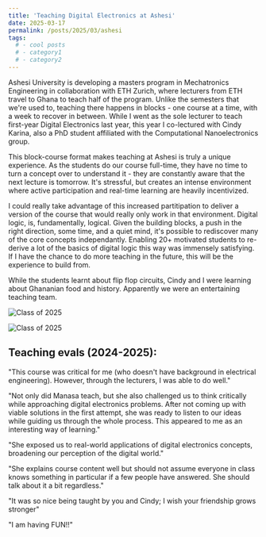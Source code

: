 ```yaml
---
title: 'Teaching Digital Electronics at Ashesi'
date: 2025-03-17
permalink: /posts/2025/03/ashesi
tags:
  # - cool posts
  # - category1
  # - category2
---
```


Ashesi University is developing a masters program in Mechatronics Engineering in collaboration with ETH Zurich, where lecturers from ETH travel to Ghana to teach half of the program. Unlike the semesters that we're used to, teaching there happens in blocks - one course at a time, with a week to recover in between. While I went as the sole lecturer to teach first-year Digital Electronics last year, this year I co-lectured with Cindy Karina, also a PhD student affiliated with the Computational Nanoelectronics group. 

This block-course format makes teaching at Ashesi is truly a unique experience. As the students do our course full-time, they have no time to turn a concept over to understand it - they are constantly aware that the next lecture is tomorrow. It's stressful, but creates an intense environment where active participation and real-time learning are heavily incentivized. 

I could really take advantage of this increased partitipation to deliver a version of the course that would really only work in that environment. Digital logic, is, fundamentally, logical. Given the building blocks, a push in the right direction, some time, and a quiet mind, it's possible to rediscover many of the core concepts independantly. Enabling 20+ motivated students to re-derive a lot of the basics of digital logic this way was immensely satisfying. If I have the chance to do more teaching in the future, this will be the experience to build from.

While the students learnt about flip flop circuits, Cindy and I were learning about Ghananian food and history. Apparently we were an entertaining teaching team.

<!-- If you know how logic gates work, and you know how to add numbers in binary, it doesn't take much thought to design adders. If you understand the concept of feedback and have some time and a quiet mind, it's straightforward to design all the flip flop circuits in the course materials. -->

<!-- <a href="/images/ashesi1.jpg" target="_blank">
  <img src="/images/ashesi1.jpg" alt="Ashesi 2025" width="100%">
</a> -->

<!-- <embed src="/images/ashesi1.pdf" width="100%" height="600px" type="application/pdf"> -->


![Class of 2025](https://manasakani.github.io/images/ashesi1.png)

![Class of 2025](https://manasakani.github.io/images/ashesi2.png)


Teaching evals (2024-2025):
------

"This course was critical for me (who doesn't have background in electrical engineering). However, through the lecturers, I was able to do well."

"Not only did Manasa teach, but she also challenged us to think critically while approaching digital electronics problems. After not coming up with viable solutions in the first attempt, she was ready to listen to our ideas while guiding us through the whole process. This appeared to me as an interesting way of learning."

"She exposed us to real-world applications of digital electronics concepts, broadening our perception of the digital world."

"She explains course content well but should not assume everyone in class knows something in particular if a few people have answered. She should talk about it a bit regardless."

"It was so nice being taught by you and Cindy; I wish your friendship grows stronger"

"I am having FUN!!"

<!-- Headings are cool
======

You can have many headings
======

Aren't headings cool?
------ -->